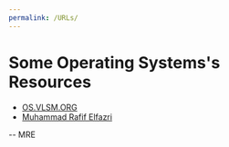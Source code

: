 ```yaml
---
permalink: /URLs/
---
```


# Some Operating Systems's Resources

* [OS.VLSM.ORG](https://os.vlsm.org/)
* [Muhammad Rafif Elfazri](../)

-- MRE
